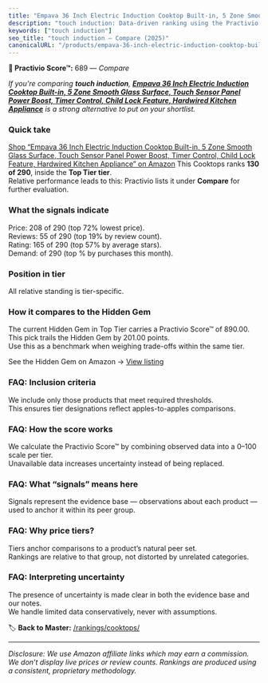 ```yaml
---
title: "Empava 36 Inch Electric Induction Cooktop Built-in, 5 Zone Smooth Glass Surface, Touch Sensor Panel Power Boost, Timer Control, Child Lock Feature, Hardwired Kitchen Appliance"
description: "touch induction: Data-driven ranking using the Practivio Score™. Positioned by quality, value, demand, findability, momentum."
keywords: ["touch induction"]
seo_title: "touch induction — Compare (2025)"
canonicalURL: "/products/empava-36-inch-electric-induction-cooktop-built-in-5-zone-smooth-glass-surface-touch-sensor-panel-power-boost-timer-control-child-lock-feature-hardwired-kitchen-appliance-B0F7W69HW4/"
---
```


**🛒 Practivio Score™:** 689 — _Compare_


*If you're comparing **touch induction**, **[Empava 36 Inch Electric Induction Cooktop Built-in, 5 Zone Smooth Glass Surface, Touch Sensor Panel Power Boost, Timer Control, Child Lock Feature, Hardwired Kitchen Appliance](https://www.amazon.com/dp/B0F7W69HW4?tag=practivio-20)** is a strong alternative to put on your shortlist.*
### Quick take
[Shop “Empava 36 Inch Electric Induction Cooktop Built-in, 5 Zone Smooth Glass Surface, Touch Sensor Panel Power Boost, Timer Control, Child Lock Feature, Hardwired Kitchen Appliance” on Amazon](https://www.amazon.com/dp/B0F7W69HW4?tag=practivio-20)
This Cooktops ranks **130 of 290**, inside the **Top Tier tier**.  
Relative performance leads to this: Practivio lists it under **Compare** for further evaluation.

### What the signals indicate
Price: 208 of 290 (top 72% lowest price).  
Reviews: 55 of 290 (top 19% by review count).  
Rating: 165 of 290 (top 57% by average stars).  
Demand:  of 290 (top % by purchases this month).

### Position in tier
All relative standing is tier-specific.

### How it compares to the Hidden Gem
The current Hidden Gem in Top Tier carries a Practivio Score™ of 890.00.  
This pick trails the Hidden Gem by 201.00 points.  
Use this as a benchmark when weighing trade-offs within the same tier.  

See the Hidden Gem on Amazon → [View listing](https://www.amazon.com/dp/B09ZBF3856?tag=practivio-20)

### FAQ: Inclusion criteria
We include only those products that meet required thresholds.  
This ensures tier designations reflect apples-to-apples comparisons.

### FAQ: How the score works
We calculate the Practivio Score™ by combining observed data into a 0–100 scale per tier.  
Unavailable data increases uncertainty instead of being replaced.

### FAQ: What “signals” means here
Signals represent the evidence base — observations about each product — used to anchor it within its peer group.

### FAQ: Why price tiers?
Tiers anchor comparisons to a product’s natural peer set.  
Rankings are relative to that group, not distorted by unrelated categories.

### FAQ: Interpreting uncertainty
The presence of uncertainty is made clear in both the evidence base and our notes.  
We handle limited data conservatively, never with assumptions.

<!-- Missing template for Compare/CompareWithinPriceClass -->


🏷️ **Back to Master:** [/rankings/cooktops/](/rankings/cooktops/)

---
_Disclosure: We use Amazon affiliate links which may earn a commission. We don’t display live prices or review counts. Rankings are produced using a consistent, proprietary methodology._
